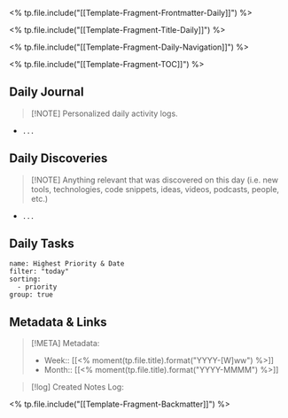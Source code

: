 <% tp.file.include("[[Template-Fragment-Frontmatter-Daily]]") %>

<% tp.file.include("[[Template-Fragment-Title-Daily]]") %>

<% tp.file.include("[[Template-Fragment-Daily-Navigation]]") %>

<% tp.file.include("[[Template-Fragment-TOC]]") %>

## Daily Journal

> [!NOTE] Personalized daily activity logs.

- `...`

## Daily Discoveries

> [!NOTE] Anything relevant that was discovered on this day (i.e. new tools, technologies, code snippets, ideas, videos, podcasts, people, etc.)

- `...`

## Daily Tasks

```todoist
name: Highest Priority & Date
filter: "today"
sorting:
  - priority
group: true
```


## Metadata & Links

> [!META] Metadata:
> - Week:: [[<% moment(tp.file.title).format("YYYY-[W]ww") %>]]
> - Month:: [[<% moment(tp.file.title).format("YYYY-MMMM") %>]]

> [!log] Created Notes Log:
> 

<% tp.file.include("[[Template-Fragment-Backmatter]]") %>



